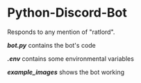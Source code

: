 # Python-Discord-Bot
Responds to any mention of "ratlord".

***bot.py*** contains the bot's code

***.env*** contains some environmental variables

***example_images*** shows the bot working

